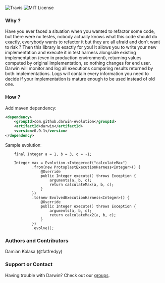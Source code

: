 ![Travis](https://travis-ci.org/darwin-evolution/darwin.svg)
![MIT License](https://img.shields.io/badge/license-MIT-brightgreen.svg)

### Why ?
Have you ever faced a situation when you wanted to refactor some code, but there were no testes, nobody
actually knows what this code should do exactly, everybody wants to refactor it but they are all afraid 
and don't want to risk ? Then this library is exactly for you! It allows you to write your new implementation
and execute it in test harness alongside existing implementation (even in production environment), 
returning values computed by original implementation, so nothing changes for end user. 
Darwin will monitor and log all executions comparing results returned by both implementations.
Logs will contain every information you need to decide if your implementation is mature enough to be used instead 
of old one.

### How ?
Add maven dependency:

```xml
<dependency>
    <groupId>com.github.darwin-evolution</groupId>
    <artifactId>darwin</artifactId>
    <version>0.9.1</version>
</dependency>
```

Sample evolution:

        final Integer a = 1, b = 3, c = -1;

        Integer max = Evolution.<Integer>of("calculateMax")
                .from(new ProtoplastExecutionHarness<Integer>() {
                    @Override
                    public Integer execute() throws Exception {
                        arguments(a, b, c);
                        return calculateMax(a, b, c);
                    }
                })
                .to(new EvolvedExecutionHarness<Integer>() {
                    @Override
                    public Integer execute() throws Exception {
                        arguments(a, b, c);
                        return calculateMax2(a, b, c);
                    }
                })
                .evolve();



### Authors and Contributors
Damian Kolasa (@fatfredyy)

### Support or Contact
Having trouble with Darwin? Check out our [groups](https://groups.google.com/d/forum/darwin-evolution).
